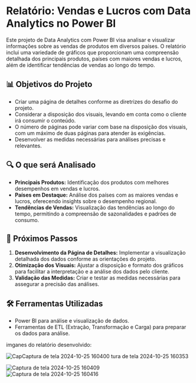 # Relatório: Vendas e Lucros com Data Analytics no Power BI

Este projeto de Data Analytics com Power BI visa analisar e visualizar informações sobre as vendas de produtos em diversos países. O relatório inclui uma variedade de gráficos que proporcionam uma compreensão detalhada dos principais produtos, países com maiores vendas e lucros, além de identificar tendências de vendas ao longo do tempo.

## 📊 Objetivos do Projeto

- Criar uma página de detalhes conforme as diretrizes do desafio do projeto.
- Considerar a disposição dos visuais, levando em conta como o cliente irá consumir o conteúdo.
- O número de páginas pode variar com base na disposição dos visuais, com um máximo de duas páginas para atender às exigências.
- Desenvolver as medidas necessárias para análises precisas e relevantes.

## 🔍 O que será Analisado

- **Principais Produtos:** Identificação dos produtos com melhores desempenhos em vendas e lucros.
- **Países em Destaque:** Análise dos países com as maiores vendas e lucros, oferecendo insights sobre o desempenho regional.
- **Tendências de Vendas:** Visualização das tendências ao longo do tempo, permitindo a compreensão de sazonalidades e padrões de consumo.

## 📅 Próximos Passos

1. **Desenvolvimento da Página de Detalhes:** Implementar a visualização detalhada dos dados conforme as orientações do projeto.
2. **Otimização dos Visuais:** Ajustar a disposição e formato dos gráficos para facilitar a interpretação e a análise dos dados pelo cliente.
3. **Validação das Medidas:** Criar e testar as medidas necessárias para assegurar a precisão das análises.

## 🛠️ Ferramentas Utilizadas

- Power BI para análise e visualização de dados.
- Ferramentas de ETL (Extração, Transformação e Carga) para preparar os dados para análise.

imganes do relatório desenvolvido:

![Cap![Captura de tela 2024-10-25 160400](https://github.com/user-attachments/assets/9e901974-264f-4260-861a-ef74d7f615b5)
tura de tela 2024-10-25 160353](https://github.com/user-attachments/assets/2c98a845-a9d4-4167-a52c-559ec37398f1)

![Captura de tela 2024-10-25 160409](https://github.com/user-attachments/assets/8aa436e0-7634-43e0-90d3-ef8ae1795529)
![Captura de tela 2024-10-25 160416](https://github.com/user-attachments/assets/ce182f61-bdf5-4528-9289-d22f3340aed4)


